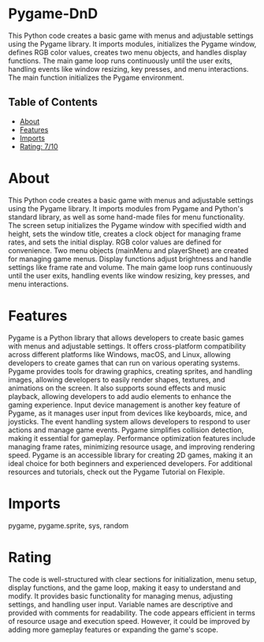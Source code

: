 # Pygame-DnD

This Python code creates a basic game with menus and adjustable settings using the Pygame library. It imports modules, initializes the Pygame window, defines RGB color values, creates two menu objects, and handles display functions. The main game loop runs continuously until the user exits, handling events like window resizing, key presses, and menu interactions. The main function initializes the Pygame environment.

## Table of Contents

- [About](#about)
- [Features](#features)
- [Imports](#Imports)
- [Rating: 7/10](#Rating)

# About

This Python code creates a basic game with menus and adjustable settings using the Pygame library. It imports modules from Pygame and Python's standard library, as well as some hand-made files for menu functionality. The screen setup initializes the Pygame window with specified width and height, sets the window title, creates a clock object for managing frame rates, and sets the initial display. RGB color values are defined for convenience. Two menu objects (mainMenu and playerSheet) are created for managing game menus. Display functions adjust brightness and handle settings like frame rate and volume. The main game loop runs continuously until the user exits, handling events like window resizing, key presses, and menu interactions.

# Features

Pygame is a Python library that allows developers to create basic games with menus and adjustable settings. It offers cross-platform compatibility across different platforms like Windows, macOS, and Linux, allowing developers to create games that can run on various operating systems. Pygame provides tools for drawing graphics, creating sprites, and handling images, allowing developers to easily render shapes, textures, and animations on the screen. It also supports sound effects and music playback, allowing developers to add audio elements to enhance the gaming experience.
Input device management is another key feature of Pygame, as it manages user input from devices like keyboards, mice, and joysticks. The event handling system allows developers to respond to user actions and manage game events. Pygame simplifies collision detection, making it essential for gameplay.
Performance optimization features include managing frame rates, minimizing resource usage, and improving rendering speed. Pygame is an accessible library for creating 2D games, making it an ideal choice for both beginners and experienced developers. For additional resources and tutorials, check out the Pygame Tutorial on Flexiple.

# Imports

pygame, pygame.sprite, sys, random

# Rating

The code is well-structured with clear sections for initialization, menu setup, display functions, and the game loop, making it easy to understand and modify. It provides basic functionality for managing menus, adjusting settings, and handling user input. Variable names are descriptive and provided with comments for readability. The code appears efficient in terms of resource usage and execution speed. However, it could be improved by adding more gameplay features or expanding the game's scope.

